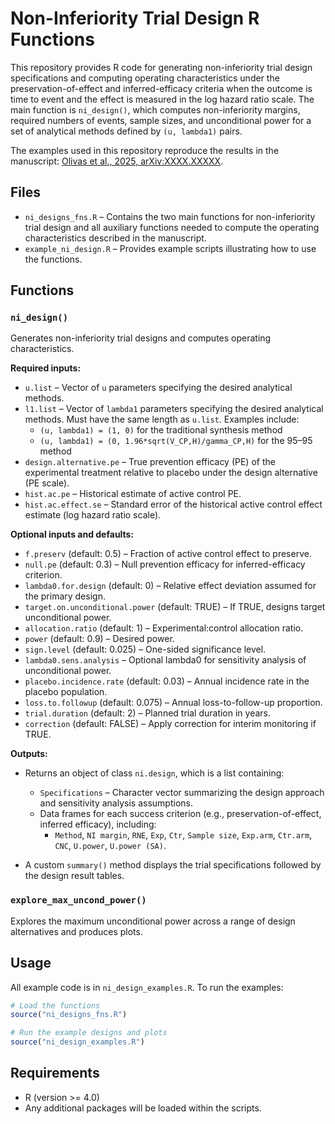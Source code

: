 # Non-Inferiority Trial Design R Functions

This repository provides R code for generating non-inferiority trial design specifications and computing operating characteristics under the preservation-of-effect and inferred-efficacy criteria when the outcome is time to event and the effect is measured in the log hazard ratio scale. The main function is `ni_design()`, which computes non-inferiority margins, required numbers of events, sample sizes, and unconditional power for a set of analytical methods defined by `(u, lambda1)` pairs.

The examples used in this repository reproduce the results in the manuscript: [Olivas et al., 2025, arXiv:XXXX.XXXXX](https://arxiv.org/abs/XXXX.XXXXX).

## Files

- `ni_designs_fns.R` – Contains the two main functions for non-inferiority trial design and all auxiliary functions needed to compute the operating characteristics described in the manuscript.
- `example_ni_design.R` – Provides example scripts illustrating how to use the functions.

## Functions

### `ni_design()`

Generates non-inferiority trial designs and computes operating characteristics.

**Required inputs:**

- `u.list` – Vector of `u` parameters specifying the desired analytical methods.
- `l1.list` – Vector of `lambda1` parameters specifying the desired analytical methods. Must have the same length as `u.list`. Examples include:
  - `(u, lambda1) = (1, 0)` for the traditional synthesis method
  - `(u, lambda1) = (0, 1.96*sqrt(V_CP,H)/gamma_CP,H)` for the 95–95 method
- `design.alternative.pe` – True prevention efficacy (PE) of the experimental treatment relative to placebo under the design alternative (PE scale).
- `hist.ac.pe` – Historical estimate of active control PE.
- `hist.ac.effect.se` – Standard error of the historical active control effect estimate (log hazard ratio scale).

**Optional inputs and defaults:**

- `f.preserv` (default: 0.5) – Fraction of active control effect to preserve.
- `null.pe` (default: 0.3) – Null prevention efficacy for inferred-efficacy criterion.
- `lambda0.for.design` (default: 0) – Relative effect deviation assumed for the primary design.
- `target.on.unconditional.power` (default: TRUE) – If TRUE, designs target unconditional power.
- `allocation.ratio` (default: 1) – Experimental:control allocation ratio.
- `power` (default: 0.9) – Desired power.
- `sign.level` (default: 0.025) – One-sided significance level.
- `lambda0.sens.analysis` – Optional lambda0 for sensitivity analysis of unconditional power.
- `placebo.incidence.rate` (default: 0.03) – Annual incidence rate in the placebo population.
- `loss.to.followup` (default: 0.075) – Annual loss-to-follow-up proportion.
- `trial.duration` (default: 2) – Planned trial duration in years.
- `correction` (default: FALSE) – Apply correction for interim monitoring if TRUE.

**Outputs:**

- Returns an object of class `ni.design`, which is a list containing:
  - `Specifications` – Character vector summarizing the design approach and sensitivity analysis assumptions.
  - Data frames for each success criterion (e.g., preservation-of-effect, inferred efficacy), including:
    - `Method`, `NI margin`, `RNE`, `Exp`, `Ctr`, `Sample size`, `Exp.arm`, `Ctr.arm`, `CNC`, `U.power`, `U.power (SA)`.

- A custom `summary()` method displays the trial specifications followed by the design result tables.

### `explore_max_uncond_power()`

Explores the maximum unconditional power across a range of design alternatives and produces plots.

## Usage

All example code is in `ni_design_examples.R`. To run the examples:

```R
# Load the functions
source("ni_designs_fns.R")

# Run the example designs and plots
source("ni_design_examples.R")
```

## Requirements
- R (version >= 4.0)
- Any additional packages will be loaded within the scripts.
